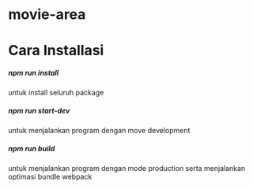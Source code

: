 # movie-area

<h1> Cara Installasi </h1>

<h5>npm run install</h5>
<p>untuk install seluruh package</p>
<h5>npm run start-dev</h5>
<p>untuk menjalankan program dengan move development</p>
<h5>npm run build</h5>
<p>untuk menjalankan program dengan mode production serta menjalankan optimasi bundle webpack</p>